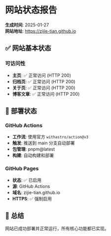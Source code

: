 # 网站状态报告

**生成时间**: 2025-01-27  
**网站地址**: https://zijie-tian.github.io

## ✅ 网站基本状态

### 可访问性
- **主页**: ✅ 正常访问 (HTTP 200)
- **归档页**: ✅ 正常访问 (HTTP 200)
- **关于页**: ✅ 正常访问 (HTTP 200)
- **博客文章**: ✅ 正常访问 (HTTP 200)

## 🚀 部署状态

### GitHub Actions
- **工作流**: 使用官方 `withastro/action@v3`
- **触发**: 推送到 main 分支自动部署
- **包管理**: pnpm@latest
- **构建**: 自动构建和部署

### GitHub Pages
- **状态**: ✅ 已启用
- **源**: GitHub Actions
- **域名**: zijie-tian.github.io
- **HTTPS**: ✅ 强制启用

## 📝 总结

网站已成功部署并正常运行，所有核心功能都已实现。 